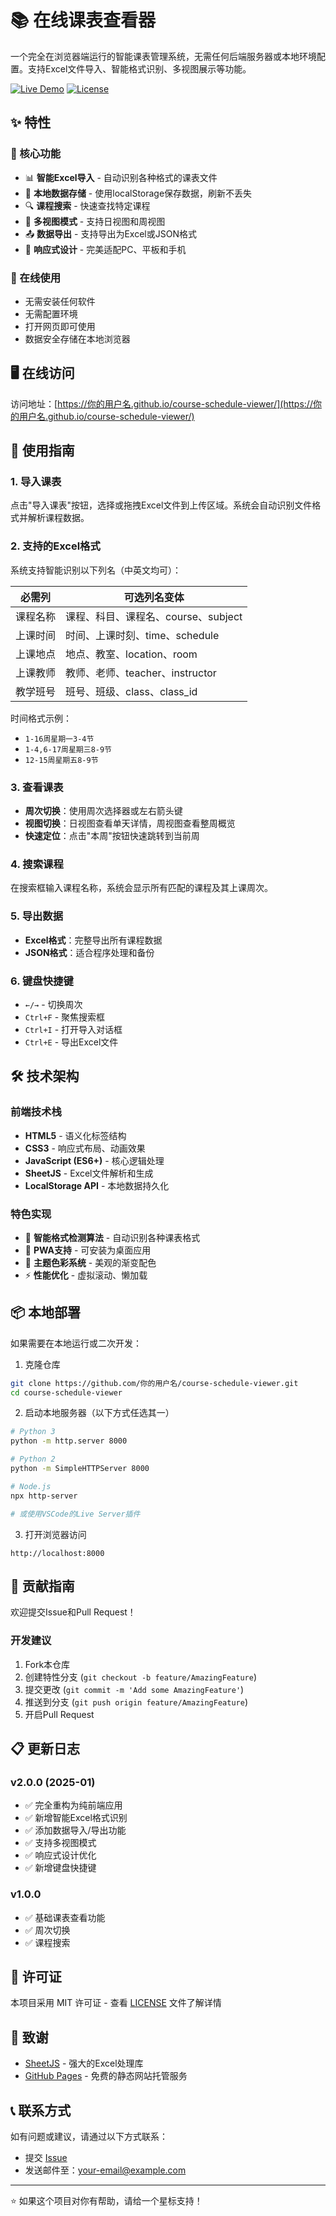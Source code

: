 # 📚 在线课表查看器

一个完全在浏览器端运行的智能课表管理系统，无需任何后端服务器或本地环境配置。支持Excel文件导入、智能格式识别、多视图展示等功能。

[![Live Demo](https://img.shields.io/badge/Live-Demo-brightgreen)](https://你的用户名.github.io/course-schedule-viewer/)
[![License](https://img.shields.io/badge/License-MIT-blue)](LICENSE)

## ✨ 特性

### 🎯 核心功能
- 📊 **智能Excel导入** - 自动识别各种格式的课表文件
- 💾 **本地数据存储** - 使用localStorage保存数据，刷新不丢失
- 🔍 **课程搜索** - 快速查找特定课程
- 📅 **多视图模式** - 支持日视图和周视图
- 📤 **数据导出** - 支持导出为Excel或JSON格式
- 🎨 **响应式设计** - 完美适配PC、平板和手机

### 🚀 在线使用
- 无需安装任何软件
- 无需配置环境
- 打开网页即可使用
- 数据安全存储在本地浏览器

## 🖥️ 在线访问

访问地址：[https://你的用户名.github.io/course-schedule-viewer/](https://你的用户名.github.io/course-schedule-viewer/)

## 📖 使用指南

### 1. 导入课表
点击"导入课表"按钮，选择或拖拽Excel文件到上传区域。系统会自动识别文件格式并解析课程数据。

### 2. 支持的Excel格式

系统支持智能识别以下列名（中英文均可）：

| 必需列 | 可选列名变体 |
|--------|-------------|
| 课程名称 | 课程、科目、课程名、course、subject |
| 上课时间 | 时间、上课时刻、time、schedule |
| 上课地点 | 地点、教室、location、room |
| 上课教师 | 教师、老师、teacher、instructor |
| 教学班号 | 班号、班级、class、class_id |

时间格式示例：
- `1-16周星期一3-4节`
- `1-4,6-17周星期三8-9节`
- `12-15周星期五8-9节`

### 3. 查看课表
- **周次切换**：使用周次选择器或左右箭头键
- **视图切换**：日视图查看单天详情，周视图查看整周概览
- **快速定位**：点击"本周"按钮快速跳转到当前周

### 4. 搜索课程
在搜索框输入课程名称，系统会显示所有匹配的课程及其上课周次。

### 5. 导出数据
- **Excel格式**：完整导出所有课程数据
- **JSON格式**：适合程序处理和备份

### 6. 键盘快捷键
- `←/→` - 切换周次
- `Ctrl+F` - 聚焦搜索框
- `Ctrl+I` - 打开导入对话框
- `Ctrl+E` - 导出Excel文件

## 🛠️ 技术架构

### 前端技术栈
- **HTML5** - 语义化标签结构
- **CSS3** - 响应式布局、动画效果
- **JavaScript (ES6+)** - 核心逻辑处理
- **SheetJS** - Excel文件解析和生成
- **LocalStorage API** - 本地数据持久化

### 特色实现
- 🧠 **智能格式检测算法** - 自动识别各种课表格式
- 📱 **PWA支持** - 可安装为桌面应用
- 🎨 **主题色彩系统** - 美观的渐变配色
- ⚡ **性能优化** - 虚拟滚动、懒加载

## 📦 本地部署

如果需要在本地运行或二次开发：

1. 克隆仓库
```bash
git clone https://github.com/你的用户名/course-schedule-viewer.git
cd course-schedule-viewer
```

2. 启动本地服务器（以下方式任选其一）
```bash
# Python 3
python -m http.server 8000

# Python 2
python -m SimpleHTTPServer 8000

# Node.js
npx http-server

# 或使用VSCode的Live Server插件
```

3. 打开浏览器访问
```
http://localhost:8000
```

## 🤝 贡献指南

欢迎提交Issue和Pull Request！

### 开发建议
1. Fork本仓库
2. 创建特性分支 (`git checkout -b feature/AmazingFeature`)
3. 提交更改 (`git commit -m 'Add some AmazingFeature'`)
4. 推送到分支 (`git push origin feature/AmazingFeature`)
5. 开启Pull Request

## 📋 更新日志

### v2.0.0 (2025-01)
- ✅ 完全重构为纯前端应用
- ✅ 新增智能Excel格式识别
- ✅ 添加数据导入/导出功能
- ✅ 支持多视图模式
- ✅ 响应式设计优化
- ✅ 新增键盘快捷键

### v1.0.0
- ✅ 基础课表查看功能
- ✅ 周次切换
- ✅ 课程搜索

## 📄 许可证

本项目采用 MIT 许可证 - 查看 [LICENSE](LICENSE) 文件了解详情

## 🙏 致谢

- [SheetJS](https://sheetjs.com/) - 强大的Excel处理库
- [GitHub Pages](https://pages.github.com/) - 免费的静态网站托管服务

## 📞 联系方式

如有问题或建议，请通过以下方式联系：
- 提交 [Issue](https://github.com/你的用户名/course-schedule-viewer/issues)
- 发送邮件至：your-email@example.com

---

⭐ 如果这个项目对你有帮助，请给一个星标支持！

